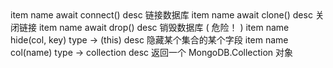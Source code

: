 <api jade>
   item
      name await connect()
      desc 链接数据库
   item
      name await clone()
      desc 关闭链接
   item
      name await drop()
      desc 销毁数据库 ( 危险！ )
   item
      name hide(col, key)
      type -> (this)
      desc 隐藏某个集合的某个字段
   item
      name col(name)
      type -> collection
      desc 返回一个 MongoDB.Collection 对象
</api>
